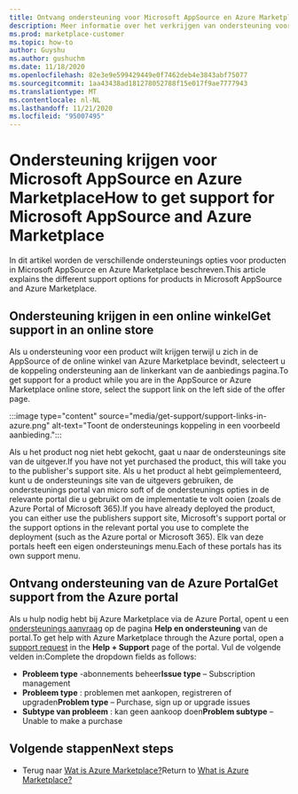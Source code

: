```yaml
---
title: Ontvang ondersteuning voor Microsoft AppSource en Azure Marketplace
description: Meer informatie over het verkrijgen van ondersteuning voor Microsoft AppSource en Azure Marketplace.
ms.prod: marketplace-customer
ms.topic: how-to
author: Guyshu
ms.author: gushuchm
ms.date: 11/18/2020
ms.openlocfilehash: 82e3e9e599429449e0f7462deb4e3843abf75077
ms.sourcegitcommit: 1aa43438ad181278052788f15e017f9ae7777943
ms.translationtype: MT
ms.contentlocale: nl-NL
ms.lasthandoff: 11/21/2020
ms.locfileid: "95007495"
---
```

# <a name="how-to-get-support-for-microsoft-appsource-and-azure-marketplace"></a><span data-ttu-id="33fa5-103">Ondersteuning krijgen voor Microsoft AppSource en Azure Marketplace</span><span class="sxs-lookup"><span data-stu-id="33fa5-103">How to get support for Microsoft AppSource and Azure Marketplace</span></span>

<span data-ttu-id="33fa5-104">In dit artikel worden de verschillende ondersteunings opties voor producten in Microsoft AppSource en Azure Marketplace beschreven.</span><span class="sxs-lookup"><span data-stu-id="33fa5-104">This article explains the different support options for products in Microsoft AppSource and Azure Marketplace.</span></span> 

## <a name="get-support-in-an-online-store"></a><span data-ttu-id="33fa5-105">Ondersteuning krijgen in een online winkel</span><span class="sxs-lookup"><span data-stu-id="33fa5-105">Get support in an online store</span></span>

<span data-ttu-id="33fa5-106">Als u ondersteuning voor een product wilt krijgen terwijl u zich in de AppSource of de online winkel van Azure Marketplace bevindt, selecteert u de koppeling ondersteuning aan de linkerkant van de aanbiedings pagina.</span><span class="sxs-lookup"><span data-stu-id="33fa5-106">To get support for a product while you are in the AppSource or Azure Marketplace online store, select the support link on the left side of the offer page.</span></span> 

:::image type="content" source="media/get-support/support-links-in-azure.png" alt-text="Toont de ondersteunings koppeling in een voorbeeld aanbieding.":::

<span data-ttu-id="33fa5-108">Als u het product nog niet hebt gekocht, gaat u naar de ondersteunings site van de uitgever.</span><span class="sxs-lookup"><span data-stu-id="33fa5-108">If you have not yet purchased the product, this will take you to the publisher's support site.</span></span> <span data-ttu-id="33fa5-109">Als u het product al hebt geïmplementeerd, kunt u de ondersteunings site van de uitgevers gebruiken, de ondersteunings portal van micro soft of de ondersteunings opties in de relevante portal die u gebruikt om de implementatie te volt ooien (zoals de Azure Portal of Microsoft 365).</span><span class="sxs-lookup"><span data-stu-id="33fa5-109">If you have already deployed the product, you can either use the publishers support site,  Microsoft's support portal  or the support options in the relevant portal you use to complete the deployment (such as the Azure portal or Microsoft 365).</span></span> <span data-ttu-id="33fa5-110">Elk van deze portals heeft een eigen ondersteunings menu.</span><span class="sxs-lookup"><span data-stu-id="33fa5-110">Each of these portals has its own support menu.</span></span>

## <a name="get-support-from-the-azure-portal"></a><span data-ttu-id="33fa5-111">Ontvang ondersteuning van de Azure Portal</span><span class="sxs-lookup"><span data-stu-id="33fa5-111">Get support from the Azure portal</span></span>

<span data-ttu-id="33fa5-112">Als u hulp nodig hebt bij Azure Marketplace via de Azure Portal, opent u een [ondersteunings aanvraag](https://portal.azure.com/#blade/Microsoft_Azure_Support/HelpAndSupportBlade/newsupportrequest) op de pagina **Help en ondersteuning** van de portal.</span><span class="sxs-lookup"><span data-stu-id="33fa5-112">To get help with Azure Marketplace through the Azure portal, open a [support request](https://portal.azure.com/#blade/Microsoft_Azure_Support/HelpAndSupportBlade/newsupportrequest) in the **Help + Support** page of the portal.</span></span> <span data-ttu-id="33fa5-113">Vul de volgende velden in:</span><span class="sxs-lookup"><span data-stu-id="33fa5-113">Complete the dropdown fields as follows:</span></span>

- <span data-ttu-id="33fa5-114">**Probleem type** -abonnements beheer</span><span class="sxs-lookup"><span data-stu-id="33fa5-114">**Issue type** – Subscription management</span></span>
- <span data-ttu-id="33fa5-115">**Probleem type** : problemen met aankopen, registreren of upgraden</span><span class="sxs-lookup"><span data-stu-id="33fa5-115">**Problem type** – Purchase, sign up or upgrade issues</span></span>
- <span data-ttu-id="33fa5-116">**Subtype van probleem** : kan geen aankoop doen</span><span class="sxs-lookup"><span data-stu-id="33fa5-116">**Problem subtype** – Unable to make a purchase</span></span>

## <a name="next-steps"></a><span data-ttu-id="33fa5-117">Volgende stappen</span><span class="sxs-lookup"><span data-stu-id="33fa5-117">Next steps</span></span>

- <span data-ttu-id="33fa5-118">Terug naar [Wat is Azure Marketplace?](azure-marketplace-overview.md)</span><span class="sxs-lookup"><span data-stu-id="33fa5-118">Return to [What is Azure Marketplace?](azure-marketplace-overview.md)</span></span>

